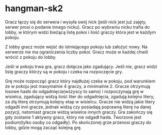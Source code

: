 # hangman-sk2
Gracz łączy się do serwera i wysyła swój nick (jeśli nick jest już zajęty,
serwer prosi o podanie innego nicku).
Gracz po wybraniu nicku trafia do lobby, w którym widzi bieżącą listę pokoi
i ilość graczy która jest w każdym pokoju.

Z lobby gracz może wejść do istniejącego pokoju lub założyć nowy. Na
serwerze nie ma ograniczenia liczby pokoi. Gracz może w każdej chwili
wrócić z pokoju do lobby.

Jeśli w pokoju trwa gra, gracz dołącza jako zgadujący. Jeśli nie, gracz
widzi listę graczy którzy są w pokoju i czeka na rozpoczęcie gry.

Grę może rozpocząć gracz który najdłużej czeka w pokoju, pod warunkiem że w
pokoju jest maxymalnie 4 graczy, a minimalnie 2.
Gracze otrzymują losowe hasło do odgadnięcia(wszyscy to samo) i rozpoczynają
grę w wisielca, zgadujący widzą ilość liter do odgadnięcia, zgadują kolejno
litery, za złą literę otrzymują kolejny etap w wisielcu. Gracze nie widzą
jakie litery odgadli inni gracze, jednak widzą czy posiadają poprawną
literę na danej pozycji, natomiast gracze widzą wisielce innych graczy. Gra
zakończy się gdy zostanie 1 aktywny gracz, który nie odgadł hasła. Tworzone
jest podium(tylko osoby co odgadły). Po skończonej grze przenosi graczy do
lobby, gdzie mogą zacząć kolejną grę.